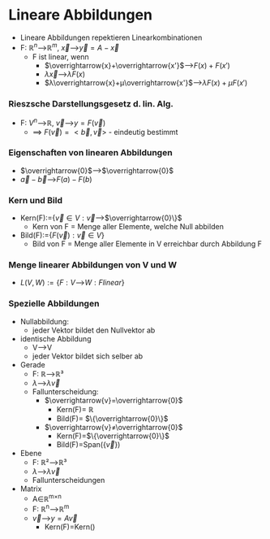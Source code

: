 # Lineare Abbildungen
+ Lineare Abbildungen repektieren Linearkombinationen
+  F: $ℝ^n$-->$ℝ^m$, $\overrightarrow{x}$-->$\overrightarrow{y}=A-\overrightarrow{x}$
	+ F ist linear, wenn 
		+ $\overrightarrow{x}+\overrightarrow{x'}$-->$F(x)+F(x')$
		+ $λ\overrightarrow{x}$-->$λF(x)$
		+ $λ\overrightarrow{x}+μ\overrightarrow{x'}$-->$λF(x)+μF(x')$

### Rieszsche Darstellungsgesetz d. lin. Alg.
+ F: $V^n$-->ℝ, $\overrightarrow{v}$-->$y=F(\overrightarrow{v})$
	+ ==> $F(\overrightarrow{v})=<\overrightarrow{b},\overrightarrow{v}>$ - eindeutig bestimmt

### Eigenschaften von linearen Abbildungen
+ $\overrightarrow{0}$-->$\overrightarrow{0}$
+ $\overrightarrow{a}-\overrightarrow{b}$-->$F(a)-F(b)$

### Kern und Bild
+ Kern(F):=$\{\overrightarrow{v}∈V:\overrightarrow{v}$-->$\overrightarrow{0}\}$
	+ Kern von F = Menge aller Elemente, welche Null abbilden
+ Bild(F):=$\{F(\overrightarrow{v}):\overrightarrow{v}∈V\}$
	+ Bild von F = Menge aller Elemente in V erreichbar durch Abbildung F

### Menge linearer Abbildungen von V und W
+ $L(V,W):=\{F:V$-->$W:F linear\}$

### Spezielle Abbildungen
+ Nullabbildung:
	+ jeder Vektor bildet den Nullvektor ab
+ identische Abbildung
	+ V-->V
	+ jeder Vektor bildet sich selber ab
+ Gerade
	+ F: ℝ-->ℝ³
	+ $λ$-->$λ\overrightarrow{v}$
	+ Fallunterscheidung:
		+ $\overrightarrow{v}=\overrightarrow{0}$
			+ Kern(F)= ℝ
			+ Bild(F)= $\{\overrightarrow{0}\}$
		+ $\overrightarrow{v}≠\overrightarrow{0}$
			+ Kern(F)=$\{\overrightarrow{0}\}$
			+ Bild(F)=Span($\{\overrightarrow{v}\})$
+  Ebene
	+ F: ℝ²-->ℝ³
	+ $λ$-->$λ\overrightarrow{v}$
	+ Fallunterscheidungen
+ Matrix
	+ A∈ℝ<sup>m×n</sup>
	+ F: ℝ<sup>n</sup>-->ℝ<sup>m</sup>
	+ $\overrightarrow{v}$-->$y=A\overrightarrow{v}$
		+ Kern(F)=Kern()